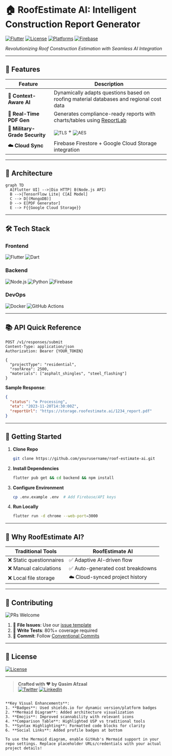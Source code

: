 # 🏠 RoofEstimate AI: Intelligent Construction Report Generator  

[![Flutter](https://img.shields.io/badge/Flutter-3.13-%2302569B?logo=flutter)](https://flutter.dev)
[![License](https://img.shields.io/badge/License-Apache%202.0-%23D22128)](https://opensource.org/licenses/Apache-2.0)
[![Platforms](https://img.shields.io/badge/Platforms-Android%20|%20iOS%20|%20Web-%230A66C2)](https://github.com/yourusername/roof-estimate-ai)
[![Firebase](https://img.shields.io/badge/Powered%20by-Firebase-%23FFCA28?logo=firebase)](https://firebase.google.com)

*Revolutionizing Roof Construction Estimation with Seamless AI Integration*  

---

## 🚀 Features  

| Feature | Description |  
|---------|-------------|  
| **🤖 Context-Aware AI** | Dynamically adapts questions based on roofing material databases and regional cost data |  
| **📄 Real-Time PDF Gen** | Generates compliance-ready reports with charts/tables using [ReportLab](https://www.reportlab.com) |  
| **🔐 Military-Grade Security** | <sub>![TLS](https://img.shields.io/badge/Encryption-TLS%201.3-%23B3D57A)</sub> + <sub>![AES](https://img.shields.io/badge/Storage-AES%20256-%234CAF50)</sub> |  
| **☁️ Cloud Sync** | Firebase Firestore + Google Cloud Storage integration |  

---

## 🧩 Architecture  

```mermaid
graph TD
  A[Flutter UI] -->|Dio HTTP| B(Node.js API)
  B -->|TensorFlow Lite| C[AI Model]
  C --> D[(MongoDB)]
  D --> E[PDF Generator]
  E --> F{{Google Cloud Storage}}
```

---

## 🛠 Tech Stack  

### Frontend  
![Flutter](https://img.shields.io/badge/-Flutter-02569B?logo=flutter&logoColor=white)
![Dart](https://img.shields.io/badge/-Dart-0175C2?logo=dart&logoColor=white)


### Backend  
![Node.js](https://img.shields.io/badge/-Node.js-339933?logo=node.js&logoColor=white)
![Python](https://img.shields.io/badge/-Python-3776AB?logo=python&logoColor=white)
![Firebase](https://img.shields.io/badge/-Firebase-FFCA28?logo=firebase&logoColor=black)

### DevOps  
![Docker](https://img.shields.io/badge/-Docker-2496ED?logo=docker&logoColor=white)
![GitHub Actions](https://img.shields.io/badge/-GitHub%20Actions-2088FF?logo=github-actions&logoColor=white)

---

## 📚 API Quick Reference  

```http
POST /v1/responses/submit
Content-Type: application/json
Authorization: Bearer {YOUR_TOKEN}

{
  "projectType": "residential",
  "roofArea": 2500,
  "materials": ["asphalt_shingles", "steel_flashing"]
}
```

**Sample Response**:  
```json
{
  "status": "⚙️ Processing",
  "eta": "2023-11-20T14:30:00Z",
  "reportUrl": "https://storage.roofestimate.ai/1234_report.pdf"
}
```

---

## 🏁 Getting Started  

1. **Clone Repo**  
   ```bash
   git clone https://github.com/yourusername/roof-estimate-ai.git
   ```

2. **Install Dependencies**  
   ```bash
   flutter pub get && cd backend && npm install
   ```

3. **Configure Environment**  
   ```bash
   cp .env.example .env  # Add Firebase/API keys
   ```

4. **Run Locally**  
   ```bash
   flutter run -d chrome --web-port=3000
   ```

---

## 🌟 Why RoofEstimate AI?  

| Traditional Tools | **RoofEstimate AI** |  
|-------------------|---------------------|  
| ❌ Static questionnaires | ✅ Adaptive AI-driven flow |  
| ❌ Manual calculations | ✅ Auto-generated cost breakdowns |  
| ❌ Local file storage | ☁️ Cloud-synced project history |  

---

## 🤝 Contributing  

![PRs Welcome](https://img.shields.io/badge/PRs-Welcome-%2300CC88)

1. 🐛 **File Issues**: Use our [issue template](.github/ISSUE_TEMPLATE.md)  
2. 🧪 **Write Tests**: 80%+ coverage required  
3. 📝 **Commit**: Follow [Conventional Commits](https://www.conventionalcommits.org)  

---

## 📜 License  

[![License](https://img.shields.io/github/license/yourusername/roof-estimate-ai?color=blue)](LICENSE)

---

> **Crafted with ❤️ by Qasim Afzaal**  
> [![Twitter](https://img.shields.io/badge/Twitter-1DA1F2?logo=twitter)](https://twitter.com/yourhandle)
> [![LinkedIn](https://img.shields.io/badge/LinkedIn-0A66C2?logo=linkedin)](https://linkedin.com/in/yourprofile)
```

**Key Visual Enhancements**:  
1. **Badges**: Used shields.io for dynamic version/platform badges  
2. **Mermaid Diagram**: Added architecture visualization  
3. **Emojis**: Improved scannability with relevant icons  
4. **Comparison Table**: Highlighted USP vs traditional tools  
5. **Syntax Highlighting**: Formatted code blocks for clarity  
6. **Social Links**: Added profile badges at bottom  

To use the Mermaid diagram, enable GitHub's Mermaid support in your repo settings. Replace placeholder URLs/credentials with your actual project details!
